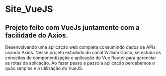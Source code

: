 # Site_VueJS

## Projeto feito com VueJs juntamente com a facilidade do Axios.

Desenvolvendo uma aplicação web completa consumindo dados de APIs usando Axios. Nesse projeto estudado do canal William Costa, se estuda os conceitos de componentização e aplicação do Vue Router para gerenciar as rotas da aplicação. Ao fazer passo a passo a aplicação percebemos o quão simples é a utilização do VueJS.

